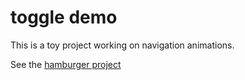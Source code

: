 # toggle demo

This is a toy project working on navigation animations.

See the [ hamburger project ](https://github.com/jonsuh/hamburgers)

